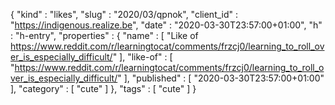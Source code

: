 {
  "kind" : "likes",
  "slug" : "2020/03/qpnok",
  "client_id" : "https://indigenous.realize.be",
  "date" : "2020-03-30T23:57:00+01:00",
  "h" : "h-entry",
  "properties" : {
    "name" : [ "Like of https://www.reddit.com/r/learningtocat/comments/frzcj0/learning_to_roll_over_is_especially_difficult/" ],
    "like-of" : [ "https://www.reddit.com/r/learningtocat/comments/frzcj0/learning_to_roll_over_is_especially_difficult/" ],
    "published" : [ "2020-03-30T23:57:00+01:00" ],
    "category" : [ "cute" ]
  },
  "tags" : [ "cute" ]
}
